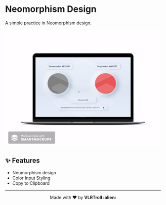 # Neomorphism Design
A simple practice in Neomorphism design.

<p align="center">
  <img alt="GIF Mockup" width="800px" src="https://raw.githubusercontent.com/VLRTroll/neomorphism-design/master/assets/demonstration-mockup.gif">
</p>

## :sparkles: Features
- Neumorphism design
- Color Input Styling
- Copy to Clipboard

---

<p align="center">Made with ❤️ by <strong>VLRTroll :alien: </p>
